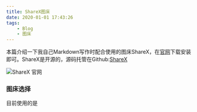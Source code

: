 ```yaml
---
title: ShareX图床
date: 2020-01-01 17:43:26
tags: 
	- Blog
	- 图床
---
```


本篇介绍一下我自己Markdown写作时配合使用的图床ShareX，在[官网](https://getsharex.com/)下载安装即可。ShareX是开源的，源码托管在Github:[ShareX](https://github.com/ShareX/ShareX)

![ShareX 官网](http://suo.im/5INXtF)



### 图床选择

目前使用的是



